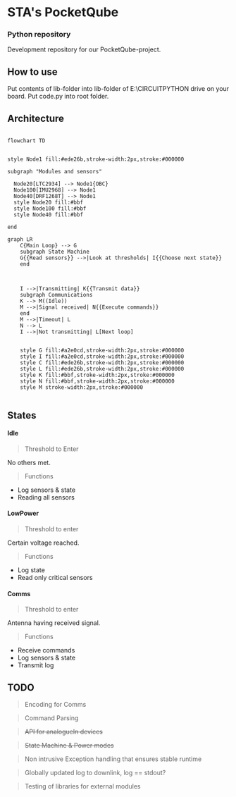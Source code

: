 # STA's PocketQube
### Python repository

Development repository for our PocketQube-project.

## How to use

Put contents of lib-folder into lib-folder of E:\CIRCUITPYTHON drive on your board. 
Put code.py into root folder.

## Architecture

```mermaid

flowchart TD


style Node1 fill:#ede26b,stroke-width:2px,stroke:#000000

subgraph "Modules and sensors"
  
  Node20[LTC2934] --> Node1{OBC}
  Node100[IMU2968] --> Node1
  Node40[DRF1268T] --> Node1
  style Node20 fill:#bbf
  style Node100 fill:#bbf
  style Node40 fill:#bbf

end
```
```mermaid
graph LR
    C{Main Loop} --> G
    subgraph State Machine
    G{{Read sensors}} -->|Look at thresholds| I{{Choose next state}}
    end



    I -->|Transmitting| K{{Transmit data}}
    subgraph Communications
    K --> M((Idle))
    M -->|Signal received| N{{Execute commands}}
    end
    M -->|Timeout| L
    N --> L
    I -->|Not transmitting| L[Next loop]


    style G fill:#a2e0cd,stroke-width:2px,stroke:#000000
    style I fill:#a2e0cd,stroke-width:2px,stroke:#000000
    style C fill:#ede26b,stroke-width:2px,stroke:#000000
    style L fill:#ede26b,stroke-width:2px,stroke:#000000
    style K fill:#bbf,stroke-width:2px,stroke:#000000
    style N fill:#bbf,stroke-width:2px,stroke:#000000
    style M stroke-width:2px,stroke:#000000
    
```
  


## States

#### Idle

> Threshold to Enter

No others met.

> Functions
* Log sensors & state
* Reading all sensors

#### LowPower

> Threshold to enter

Certain voltage reached.

> Functions
* Log state
* Read only critical sensors

#### Comms

> Threshold to enter

Antenna having received signal.

> Functions
* Receive commands
* Log sensors & state
* Transmit log






## TODO

> Encoding for Comms

> Command Parsing

> ~~API for analogueIn devices~~

> ~~State Machine & Power modes~~

> Non intrusive Exception handling that ensures stable runtime

> Globally updated log to downlink, log == stdout?

> Testing of libraries for external modules
